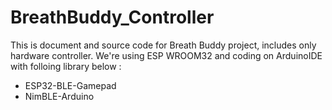 # BreathBuddy_Controller
This is document and source code for Breath Buddy project, includes only hardware controller.
We're using ESP WROOM32 and coding on ArduinoIDE with folloing library below :
- ESP32-BLE-Gamepad
- NimBLE-Arduino
